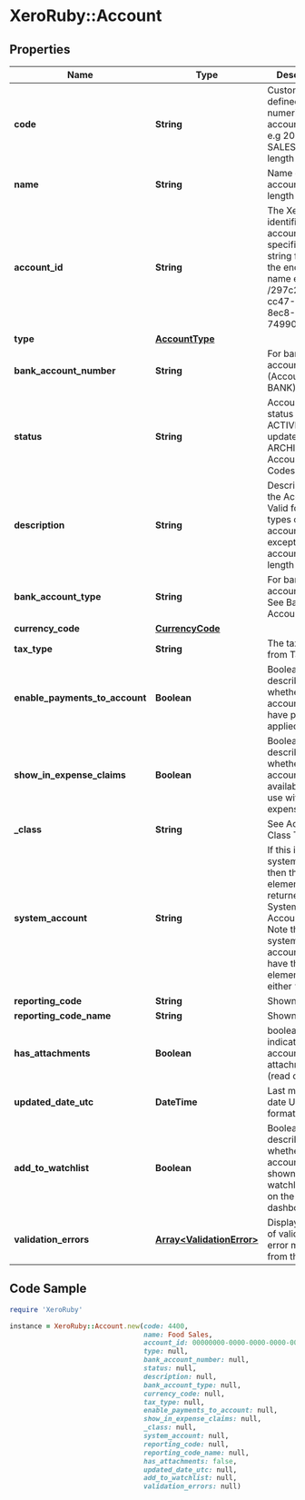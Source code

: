 # XeroRuby::Account

## Properties

Name | Type | Description | Notes
------------ | ------------- | ------------- | -------------
**code** | **String** | Customer defined alpha numeric account code e.g 200 or SALES (max length &#x3D; 10) | [optional] 
**name** | **String** | Name of account (max length &#x3D; 150) | [optional] 
**account_id** | **String** | The Xero identifier for an account – specified as a string following  the endpoint name   e.g. /297c2dc5-cc47-4afd-8ec8-74990b8761e9 | [optional] 
**type** | [**AccountType**](AccountType.md) |  | [optional] 
**bank_account_number** | **String** | For bank accounts only (Account Type BANK) | [optional] 
**status** | **String** | Accounts with a status of ACTIVE can be updated to ARCHIVED. See Account Status Codes | [optional] 
**description** | **String** | Description of the Account. Valid for all types of accounts except bank accounts (max length &#x3D; 4000) | [optional] 
**bank_account_type** | **String** | For bank accounts only. See Bank Account types | [optional] 
**currency_code** | [**CurrencyCode**](CurrencyCode.md) |  | [optional] 
**tax_type** | **String** | The tax type from TaxRates | [optional] 
**enable_payments_to_account** | **Boolean** | Boolean – describes whether account can have payments applied to it | [optional] 
**show_in_expense_claims** | **Boolean** | Boolean – describes whether account code is available for use with expense claims | [optional] 
**_class** | **String** | See Account Class Types | [optional] 
**system_account** | **String** | If this is a system account then this element is returned. See System Account types. Note that non-system accounts may have this element set as either “” or null. | [optional] 
**reporting_code** | **String** | Shown if set | [optional] 
**reporting_code_name** | **String** | Shown if set | [optional] 
**has_attachments** | **Boolean** | boolean to indicate if an account has an attachment (read only) | [optional] [default to false]
**updated_date_utc** | **DateTime** | Last modified date UTC format | [optional] 
**add_to_watchlist** | **Boolean** | Boolean – describes whether the account is shown in the watchlist widget on the dashboard | [optional] 
**validation_errors** | [**Array&lt;ValidationError&gt;**](ValidationError.md) | Displays array of validation error messages from the API | [optional] 

## Code Sample

```ruby
require 'XeroRuby'

instance = XeroRuby::Account.new(code: 4400,
                                 name: Food Sales,
                                 account_id: 00000000-0000-0000-0000-000000000000,
                                 type: null,
                                 bank_account_number: null,
                                 status: null,
                                 description: null,
                                 bank_account_type: null,
                                 currency_code: null,
                                 tax_type: null,
                                 enable_payments_to_account: null,
                                 show_in_expense_claims: null,
                                 _class: null,
                                 system_account: null,
                                 reporting_code: null,
                                 reporting_code_name: null,
                                 has_attachments: false,
                                 updated_date_utc: null,
                                 add_to_watchlist: null,
                                 validation_errors: null)
```


